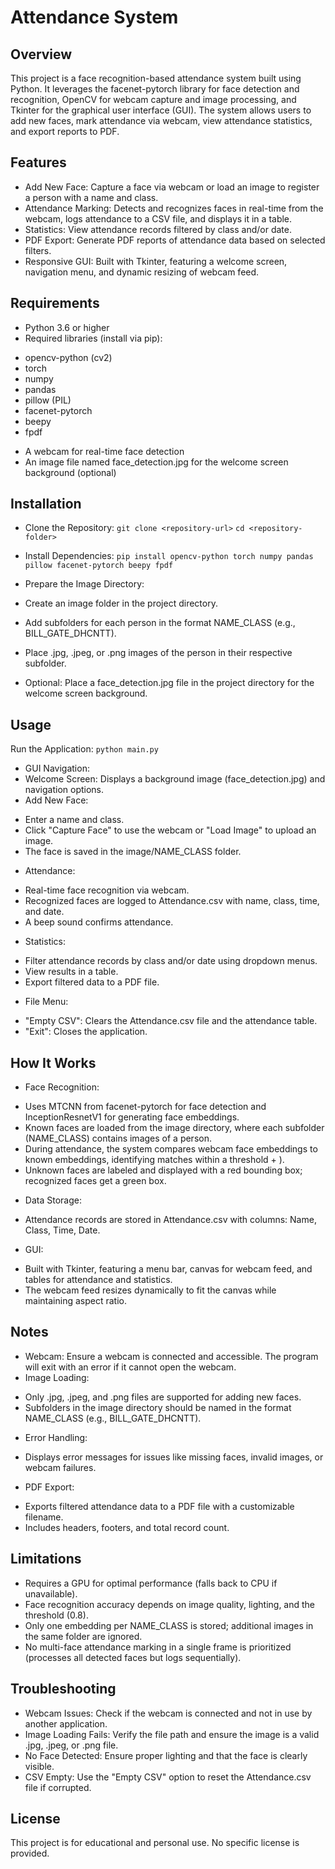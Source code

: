 # Attendance System
## Overview
This project is a face recognition-based attendance system built using Python. It leverages the facenet-pytorch library for face detection and recognition, OpenCV for webcam capture and image processing, and Tkinter for the graphical user interface (GUI). The system allows users to add new faces, mark attendance via webcam, view attendance statistics, and export reports to PDF.
## Features

- Add New Face: Capture a face via webcam or load an image to register a person with a name and class.
- Attendance Marking: Detects and recognizes faces in real-time from the webcam, logs attendance to a CSV file, and displays it in a table.
- Statistics: View attendance records filtered by class and/or date.
- PDF Export: Generate PDF reports of attendance data based on selected filters.
- Responsive GUI: Built with Tkinter, featuring a welcome screen, navigation menu, and dynamic resizing of webcam feed.

## Requirements

- Python 3.6 or higher
- Required libraries (install via pip):
+ opencv-python (cv2)
+ torch
+ numpy
+ pandas
+ pillow (PIL)
+ facenet-pytorch
+ beepy
+ fpdf


- A webcam for real-time face detection
- An image file named face_detection.jpg for the welcome screen background (optional)

## Installation

- Clone the Repository:
```git clone <repository-url>```
```cd <repository-folder>```


- Install Dependencies:
```pip install opencv-python torch numpy pandas pillow facenet-pytorch beepy fpdf```


- Prepare the Image Directory:
-  Create an image folder in the project directory.
-  Add subfolders for each person in the format NAME_CLASS (e.g., BILL_GATE_DHCNTT).
-  Place .jpg, .jpeg, or .png images of the person in their respective subfolder.


- Optional: Place a face_detection.jpg file in the project directory for the welcome screen background.

## Usage

Run the Application:
```python main.py```


- GUI Navigation:
-  Welcome Screen: Displays a background image (face_detection.jpg) and navigation options.
-  Add New Face:
+ Enter a name and class.
+ Click "Capture Face" to use the webcam or "Load Image" to upload an image.
+ The face is saved in the image/NAME_CLASS folder.


- Attendance:
+ Real-time face recognition via webcam.
+ Recognized faces are logged to Attendance.csv with name, class, time, and date.
+ A beep sound confirms attendance.


- Statistics:
+ Filter attendance records by class and/or date using dropdown menus.
+ View results in a table.
+ Export filtered data to a PDF file.




- File Menu:
+ "Empty CSV": Clears the Attendance.csv file and the attendance table.
+ "Exit": Closes the application.



## How It Works

- Face Recognition:
+ Uses MTCNN from facenet-pytorch for face detection and InceptionResnetV1 for generating face embeddings.
+ Known faces are loaded from the image directory, where each subfolder (NAME_CLASS) contains images of a person.
+ During attendance, the system compares webcam face embeddings to known embeddings, identifying matches within a threshold + ).
+ Unknown faces are labeled and displayed with a red bounding box; recognized faces get a green box.


- Data Storage:
+ Attendance records are stored in Attendance.csv with columns: Name, Class, Time, Date.


- GUI:
+ Built with Tkinter, featuring a menu bar, canvas for webcam feed, and tables for attendance and statistics.
+ The webcam feed resizes dynamically to fit the canvas while maintaining aspect ratio.



## Notes

- Webcam: Ensure a webcam is connected and accessible. The program will exit with an error if it cannot open the webcam.
- Image Loading:
+ Only .jpg, .jpeg, and .png files are supported for adding new faces.
+ Subfolders in the image directory should be named in the format NAME_CLASS (e.g., BILL_GATE_DHCNTT).


- Error Handling:
+ Displays error messages for issues like missing faces, invalid images, or webcam failures.


- PDF Export:
+ Exports filtered attendance data to a PDF file with a customizable filename.
+ Includes headers, footers, and total record count.



## Limitations

- Requires a GPU for optimal performance (falls back to CPU if unavailable).
- Face recognition accuracy depends on image quality, lighting, and the threshold (0.8).
- Only one embedding per NAME_CLASS is stored; additional images in the same folder are ignored.
- No multi-face attendance marking in a single frame is prioritized (processes all detected faces but logs sequentially).

## Troubleshooting

- Webcam Issues: Check if the webcam is connected and not in use by another application.
- Image Loading Fails: Verify the file path and ensure the image is a valid .jpg, .jpeg, or .png file.
- No Face Detected: Ensure proper lighting and that the face is clearly visible.
- CSV Empty: Use the "Empty CSV" option to reset the Attendance.csv file if corrupted.

## License
This project is for educational and personal use. No specific license is provided.
